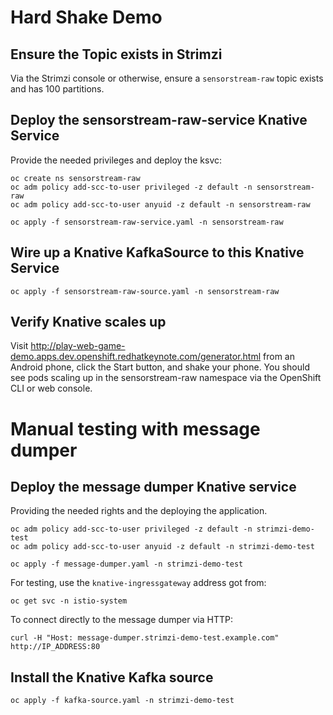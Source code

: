 # Hard Shake Demo

## Ensure the Topic exists in Strimzi

Via the Strimzi console or otherwise, ensure a `sensorstream-raw`
topic exists and has 100 partitions.

## Deploy the sensorstream-raw-service Knative Service

Provide the needed privileges and deploy the ksvc:

    oc create ns sensorstream-raw
    oc adm policy add-scc-to-user privileged -z default -n sensorstream-raw
    oc adm policy add-scc-to-user anyuid -z default -n sensorstream-raw
    
    oc apply -f sensorstream-raw-service.yaml -n sensorstream-raw
    
## Wire up a Knative KafkaSource to this Knative Service

    oc apply -f sensorstream-raw-source.yaml -n sensorstream-raw

## Verify Knative scales up

Visit
http://play-web-game-demo.apps.dev.openshift.redhatkeynote.com/generator.html
from an Android phone, click the Start button, and shake your
phone. You should see pods scaling up in the sensorstream-raw
namespace via the OpenShift CLI or web console.

# Manual testing with message dumper

## Deploy the message dumper Knative service

Providing the needed rights and the deploying the application.

    oc adm policy add-scc-to-user privileged -z default -n strimzi-demo-test
    oc adm policy add-scc-to-user anyuid -z default -n strimzi-demo-test

    oc apply -f message-dumper.yaml -n strimzi-demo-test

For testing, use the `knative-ingressgateway` address got from:

    oc get svc -n istio-system

To connect directly to the message dumper via HTTP:

    curl -H "Host: message-dumper.strimzi-demo-test.example.com" http://IP_ADDRESS:80

## Install the Knative Kafka source

    oc apply -f kafka-source.yaml -n strimzi-demo-test

